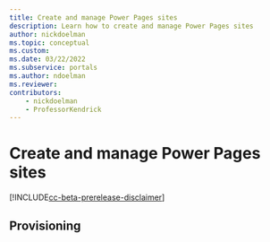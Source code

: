 ```yaml
---
title: Create and manage Power Pages sites
description: Learn how to create and manage Power Pages sites
author: nickdoelman
ms.topic: conceptual
ms.custom: 
ms.date: 03/22/2022
ms.subservice: portals
ms.author: ndoelman
ms.reviewer:
contributors:
    - nickdoelman
    - ProfessorKendrick
---
```


# Create and manage Power Pages sites

[!INCLUDE[cc-beta-prerelease-disclaimer](../includes/cc-beta-prerelease-disclaimer.md)]

## Provisioning






